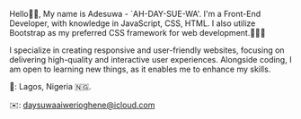 
Hello👋🏾, My name is Adesuwa - `AH-DAY-SUE-WA'. I'm a Front-End Developer, with knowledge in JavaScript, CSS, HTML. I also utilize Bootstrap as my preferred CSS framework for web development.👩🏽‍💻

I specialize in creating responsive and user-friendly websites, focusing on delivering high-quality and interactive user experiences. Alongside coding, I am open to learning new things, as it enables me to enhance my skills.

📍: Lagos, Nigeria 🇳🇬.

✉️: daysuwaaiwerioghene@icloud.com
<!--- 
Aiwerioghene/Aiwerioghene is a ✨ special ✨ repository because its `README.md` (this file) appears on your GitHub profile.
You can click the Preview link to take a look at your changes.
--->

